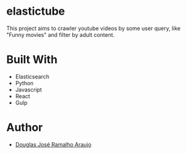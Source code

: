 # elastictube
This project aims to crawler youtube videos by some user query, like "Funny movies" and filter by adult content.

<h1>Built With</h1>
<ul>
	<li>Elasticsearch</li>
	<li>Python</li>
	<li>Javascript</li>
	<li>React</li>
	<li>Gulp</li>
</ul>

<h1>Author</h1>
<ul>
<li><a href="https://www.linkedin.com/in/douglas-jr-araujo">Douglas José Ramalho Araujo</a></li>
</ul>
